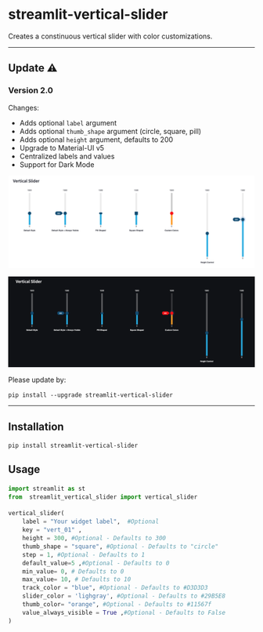 # streamlit-vertical-slider

Creates a constinuous vertical slider with color customizations. 

---
## Update ⚠️
### Version 2.0  
Changes:
 - Adds optional `label` argument
 - Adds optional `thumb_shape` argument (circle, square, pill)
 - Adds optional `height` argument, defaults to 200
 - Upgrade to Material-UI v5
 - Centralized labels and values
 - Support for Dark Mode


![light](light.png)

![dark](dark.png)

Please update by:
```shell
pip install --upgrade streamlit-vertical-slider
```

---
## Installation
```shell
pip install streamlit-vertical-slider
```
## Usage

```python
import streamlit as st
from  streamlit_vertical_slider import vertical_slider 

vertical_slider(
    label = "Your widget label",  #Optional
    key = "vert_01" ,
    height = 300, #Optional - Defaults to 300
    thumb_shape = "square", #Optional - Defaults to "circle"
    step = 1, #Optional - Defaults to 1
    default_value=5 ,#Optional - Defaults to 0
    min_value= 0, # Defaults to 0
    max_value= 10, # Defaults to 10
    track_color = "blue", #Optional - Defaults to #D3D3D3
    slider_color = 'lighgray', #Optional - Defaults to #29B5E8
    thumb_color= "orange", #Optional - Defaults to #11567f
    value_always_visible = True ,#Optional - Defaults to False
)
```